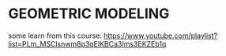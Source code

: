 # GEOMETRIC MODELING 
some learn from this course: 
https://www.youtube.com/playlist?list=PLm_MSClsnwm8p3qElKBCa3Ims3EKZEb1q
